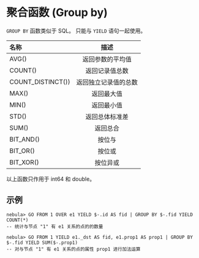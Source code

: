 # 聚合函数 (Group by)

 `GROUP BY` 函数类似于 SQL。 只能与 `YIELD` 语句一起使用。

|名称 | 描述 |
|:----|:----:|
| AVG()           | 返回参数的平均值 |
| COUNT()         | 返回记录值总数 |
| COUNT_DISTINCT()) | 返回独立记录值的总数 |
| MAX()           | 返回最大值 |
| MIN()           | 返回最小值 |
| STD()           | 返回总体标准差 |
| SUM()         | 返回总合 |
| BIT_AND()      |   按位与 |
| BIT_OR()        |   按位或 |
| BIT_XOR()     |   按位异或 |
以上函数只作用于 int64 和 double。

## 示例

```
nebula> GO FROM 1 OVER e1 YIELD $-.id AS fid | GROUP BY $-.fid YIELD COUNT(*)
-- 统计与节点 "1" 有 e1 关系的点的的数量

nebula> GO FROM 1 YIELD e1._dst AS fid, e1.prop1 AS prop1 | GROUP BY $-.fid YIELD SUM($-.prop1)
-- 对与节点 "1" 有 e1 关系的点的属性 prop1 进行加法运算
```
